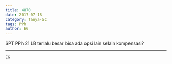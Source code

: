 ```yaml
---
title: 4870
date: 2017-07-18
category: Tanya-SC
tags: PPh
author: EG
---
```


SPT PPh 21 LB terlalu besar bisa ada opsi lain selain kompensasi?

---



`EG`
